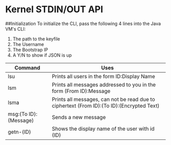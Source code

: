 # Kernel STDIN/OUT API

##Initialization
To initialize the CLI, pass the following 4 lines into the Java VM's CLI:
1. The path to the keyfile
2. The Username
3. The Bootstrap IP
4. A Y/N to show if JSON is up

| Command               | Uses                                                                                      |
|-----------------------|-------------------------------------------------------------------------------------------|
| lsu                   | Prints all users in the form ID:Display Name                                              |
| lsm                   | Prints all messages addressed to you in the form (From ID):Message                      |
| lsma                  | Prints all messages, can not be read due to ciphertext (From ID):(To ID):(Encrypted Text) |
| msg:(To ID):(Message) | Sends a new message                                                                       |
| getn-(ID)             | Shows the display name of the user with id (ID)                                           |
